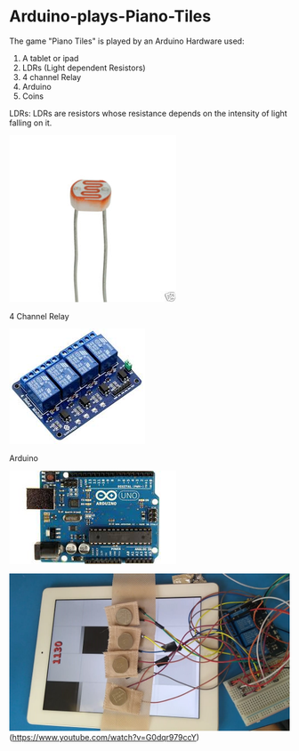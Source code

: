 # Arduino-plays-Piano-Tiles
The game "Piano Tiles" is played by an Arduino
Hardware used:
1. A tablet or ipad
2. LDRs (Light dependent Resistors)
3. 4 channel Relay
4. Arduino
5. Coins

LDRs:
LDRs are resistors whose resistance depends on the intensity of light falling on it.

!["LDR"](images/photo%20resistor.jpg)


4 Channel Relay

!["Relay"](images/4_channel_relay.jpg)


Arduino

!["Arduino"](images/Arduino.jpg)

![](images/piano_Tiles.jpeg)(https://www.youtube.com/watch?v=G0dqr979ccY)
